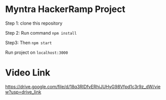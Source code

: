 # Myntra HackerRamp Project

Step 1: clone this repository

Step 2: Run command `npm install`

Step3:  Then `npm start`

Run project on `localhost:3000`

# Video Link
https://drive.google.com/file/d/18q3RlDfvERhiJUHyG98Vfpd1c3r9z_dW/view?usp=drive_link


